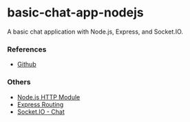 # basic-chat-app-nodejs
A basic chat application with Node.js, Express, and Socket.IO.

### References
- [Github](https://github.com/Shin-sibainu/real-time-chatapp-using-socket.io/tree/main)

### Others
- [Node.js HTTP Module](https://www.w3schools.com/nodejs/nodejs_http.asp)
- [Express Routing](https://expressjs.com/en/guide/routing.html)
- [Socket.IO - Chat](https://socket.io/get-started/chat)
